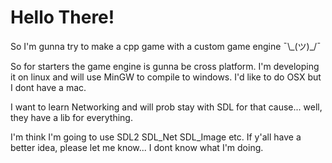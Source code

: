 # Hello There!

So I'm gunna try to make a cpp game with a custom game engine ¯\\\_(ツ)\_/¯

So for starters the game engine is gunna be cross platform. I'm developing it on linux and will use MinGW to compile to windows. I'd like to do OSX but I dont have a mac.

I want to learn Networking and will prob stay with SDL for that cause... well, they have a lib for everything.

I'm think I'm going to use SDL2 SDL_Net SDL_Image etc. If y'all have a better idea, please let me know... I dont know what I'm doing.